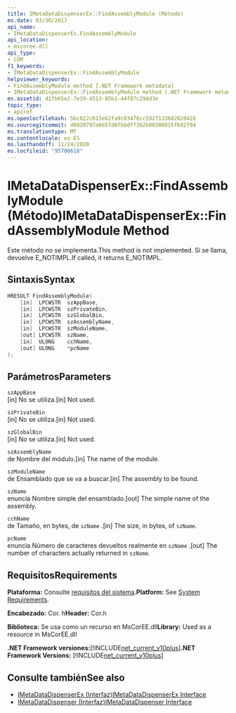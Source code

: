 ```yaml
---
title: IMetaDataDispenserEx::FindAssemblyModule (Método)
ms.date: 03/30/2017
api_name:
- IMetaDataDispenserEx.FindAssemblyModule
api_location:
- mscoree.dll
api_type:
- COM
f1_keywords:
- IMetaDataDispenserEx::FindAssemblyModule
helpviewer_keywords:
- FindAssemblyModule method [.NET Framework metadata]
- IMetaDataDispenserEx::FindAssemblyModule method [.NET Framework metadata]
ms.assetid: d1fb65e1-7e19-4513-85b1-44f87c294d3e
topic_type:
- apiref
ms.openlocfilehash: 5bc622c013e62fa9c03476cc5927133682020426
ms.sourcegitcommit: d8020797a6657d0fbbdff362b80300815f682f94
ms.translationtype: MT
ms.contentlocale: es-ES
ms.lasthandoff: 11/24/2020
ms.locfileid: "95700618"
---
```

# <a name="imetadatadispenserexfindassemblymodule-method"></a><span data-ttu-id="a84b9-102">IMetaDataDispenserEx::FindAssemblyModule (Método)</span><span class="sxs-lookup"><span data-stu-id="a84b9-102">IMetaDataDispenserEx::FindAssemblyModule Method</span></span>

<span data-ttu-id="a84b9-103">Este método no se implementa.</span><span class="sxs-lookup"><span data-stu-id="a84b9-103">This method is not implemented.</span></span> <span data-ttu-id="a84b9-104">Si se llama, devuelve E_NOTIMPL.</span><span class="sxs-lookup"><span data-stu-id="a84b9-104">If called, it returns E_NOTIMPL.</span></span>  
  
## <a name="syntax"></a><span data-ttu-id="a84b9-105">Sintaxis</span><span class="sxs-lookup"><span data-stu-id="a84b9-105">Syntax</span></span>  
  
```cpp  
HRESULT FindAssemblyModule(  
    [in]  LPCWSTR  szAppBase,  
    [in]  LPCWSTR  szPrivateBin,  
    [in]  LPCWSTR  szGlobalBin,  
    [in]  LPCWSTR  szAssemblyName,  
    [in]  LPCWSTR  szModuleName,  
    [out] LPCWSTR  szName,  
    [in]  ULONG    cchName,  
    [out] ULONG    *pcName  
);  
```  
  
## <a name="parameters"></a><span data-ttu-id="a84b9-106">Parámetros</span><span class="sxs-lookup"><span data-stu-id="a84b9-106">Parameters</span></span>  

 `szAppBase`  
 <span data-ttu-id="a84b9-107">[in] No se utiliza.</span><span class="sxs-lookup"><span data-stu-id="a84b9-107">[in] Not used.</span></span>  
  
 `szPrivateBin`  
 <span data-ttu-id="a84b9-108">[in] No se utiliza.</span><span class="sxs-lookup"><span data-stu-id="a84b9-108">[in] Not used.</span></span>  
  
 `szGlobalBin`  
 <span data-ttu-id="a84b9-109">[in] No se utiliza.</span><span class="sxs-lookup"><span data-stu-id="a84b9-109">[in] Not used.</span></span>  
  
 `szAssemblyName`  
 <span data-ttu-id="a84b9-110">de Nombre del módulo.</span><span class="sxs-lookup"><span data-stu-id="a84b9-110">[in] The name of the module.</span></span>  
  
 `szModuleName`  
 <span data-ttu-id="a84b9-111">de Ensamblado que se va a buscar.</span><span class="sxs-lookup"><span data-stu-id="a84b9-111">[in] The assembly to be found.</span></span>  
  
 `szName`  
 <span data-ttu-id="a84b9-112">enuncia Nombre simple del ensamblado.</span><span class="sxs-lookup"><span data-stu-id="a84b9-112">[out] The simple name of the assembly.</span></span>  
  
 `cchName`  
 <span data-ttu-id="a84b9-113">de Tamaño, en bytes, de `szName` .</span><span class="sxs-lookup"><span data-stu-id="a84b9-113">[in] The size, in bytes, of `szName`.</span></span>  
  
 `pcName`  
 <span data-ttu-id="a84b9-114">enuncia Número de caracteres devueltos realmente en `szName` .</span><span class="sxs-lookup"><span data-stu-id="a84b9-114">[out] The number of characters actually returned in `szName`.</span></span>  
  
## <a name="requirements"></a><span data-ttu-id="a84b9-115">Requisitos</span><span class="sxs-lookup"><span data-stu-id="a84b9-115">Requirements</span></span>  

 <span data-ttu-id="a84b9-116">**Plataforma:** Consulte [requisitos del sistema](../../get-started/system-requirements.md).</span><span class="sxs-lookup"><span data-stu-id="a84b9-116">**Platform:** See [System Requirements](../../get-started/system-requirements.md).</span></span>  
  
 <span data-ttu-id="a84b9-117">**Encabezado:** Cor. h</span><span class="sxs-lookup"><span data-stu-id="a84b9-117">**Header:** Cor.h</span></span>  
  
 <span data-ttu-id="a84b9-118">**Biblioteca:** Se usa como un recurso en MsCorEE.dll</span><span class="sxs-lookup"><span data-stu-id="a84b9-118">**Library:** Used as a resource in MsCorEE.dll</span></span>  
  
 <span data-ttu-id="a84b9-119">**.NET Framework versiones:**[!INCLUDE[net_current_v10plus](../../../../includes/net-current-v10plus-md.md)]</span><span class="sxs-lookup"><span data-stu-id="a84b9-119">**.NET Framework Versions:** [!INCLUDE[net_current_v10plus](../../../../includes/net-current-v10plus-md.md)]</span></span>  
  
## <a name="see-also"></a><span data-ttu-id="a84b9-120">Consulte también</span><span class="sxs-lookup"><span data-stu-id="a84b9-120">See also</span></span>

- [<span data-ttu-id="a84b9-121">IMetaDataDispenserEx (Interfaz)</span><span class="sxs-lookup"><span data-stu-id="a84b9-121">IMetaDataDispenserEx Interface</span></span>](imetadatadispenserex-interface.md)
- [<span data-ttu-id="a84b9-122">IMetaDataDispenser (Interfaz)</span><span class="sxs-lookup"><span data-stu-id="a84b9-122">IMetaDataDispenser Interface</span></span>](imetadatadispenser-interface.md)
